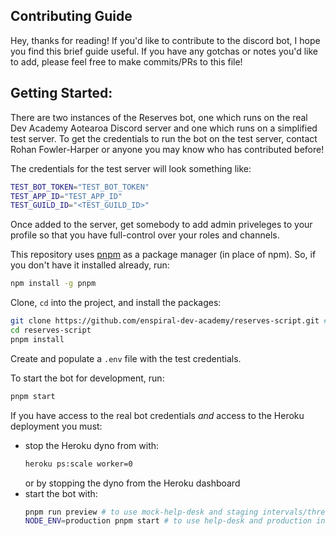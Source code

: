 ## Contributing Guide

Hey, thanks for reading! If you'd like to contribute to the discord bot, I hope you find this brief guide useful. If you have any gotchas or notes you'd like to add, please feel free to make commits/PRs to this file!

## Getting Started:

There are two instances of the Reserves bot, one which runs on the real Dev Academy Aotearoa Discord server and one which runs on a simplified test server. To get the credentials to run the bot on the test server, contact Rohan Fowler-Harper or anyone you may know who has contributed before!

The credentials for the test server will look something like:

```sh
TEST_BOT_TOKEN="TEST_BOT_TOKEN"
TEST_APP_ID="TEST_APP_ID"
TEST_GUILD_ID="<TEST_GUILD_ID>"
```

Once added to the server, get somebody to add admin priveleges to your profile so that you have full-control over your roles and channels.

This repository uses [pnpm](https://pnpm.io) as a package manager (in place of npm). So, if you don't have it installed already, run:

```sh
npm install -g pnpm
```

Clone, `cd` into the project, and install the packages:

```sh
git clone https://github.com/enspiral-dev-academy/reserves-script.git # or git@github.com:enspiral-dev-academy/reserves-script.git for SSH
cd reserves-script
pnpm install
```

Create and populate a `.env` file with the test credentials.

To start the bot for development, run:

```sh
pnpm start
```

If you have access to the real bot credentials _and_ access to the Heroku deployment you must:

- stop the Heroku dyno from with:
  ```sh
  heroku ps:scale worker=0
  ```
  or by stopping the dyno from the Heroku dashboard
- start the bot with:
  ```sh
  pnpm run preview # to use mock-help-desk and staging intervals/thresholds
  NODE_ENV=production pnpm start # to use help-desk and production intervals/thresholds
  ```


